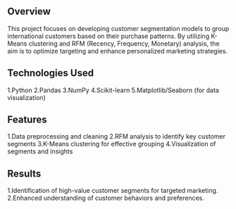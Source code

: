 ## Overview
This project focuses on developing customer segmentation models to group international customers based on their purchase patterns. By utilizing K-Means clustering and RFM (Recency, Frequency, Monetary) analysis, the aim is to optimize targeting and enhance personalized marketing strategies.

## Technologies Used
1.Python
2.Pandas
3.NumPy
4.Scikit-learn
5.Matplotlib/Seaborn (for data visualization)
## Features
1.Data preprocessing and cleaning
2.RFM analysis to identify key customer segments
3.K-Means clustering for effective grouping
4.Visualization of segments and insights

## Results
1.Identification of high-value customer segments for targeted marketing.
2.Enhanced understanding of customer behaviors and preferences.
